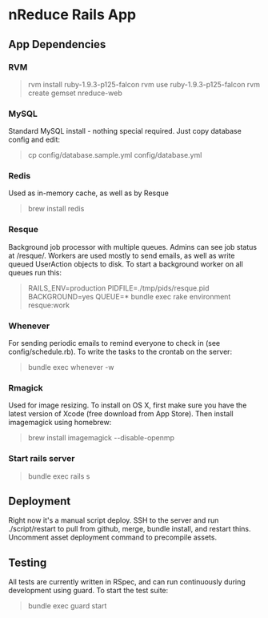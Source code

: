 # nReduce Rails App

## App Dependencies

### RVM
> rvm install ruby-1.9.3-p125-falcon
> rvm use ruby-1.9.3-p125-falcon
> rvm create gemset nreduce-web

### MySQL
Standard MySQL install - nothing special required. Just copy database config and edit:
> cp config/database.sample.yml config/database.yml

### Redis
Used as in-memory cache, as well as by Resque
> brew install redis

### Resque
Background job processor with multiple queues. Admins can see job status at /resque/. Workers are used mostly to send emails, as well as write queued UserAction objects to disk. To start a background worker on all queues run this:
> RAILS_ENV=production PIDFILE=./tmp/pids/resque.pid BACKGROUND=yes QUEUE=* bundle exec rake environment resque:work

### Whenever
For sending periodic emails to remind everyone to check in (see config/schedule.rb). To write the tasks to the crontab on the server:
> bundle exec whenever -w

### Rmagick
Used for image resizing. To install on OS X, first make sure you have the latest version of Xcode (free download from App Store). Then install imagemagick using homebrew:
> brew install imagemagick --disable-openmp

### Start rails server
> bundle exec rails s

## Deployment
Right now it's a manual script deploy. SSH to the server and run ./script/restart to pull from github, merge, bundle install, and restart thins. Uncomment asset deployment command to precompile assets.

## Testing
All tests are currently written in RSpec, and can run continuously during development using guard. To start the test suite:
> bundle exec guard start
